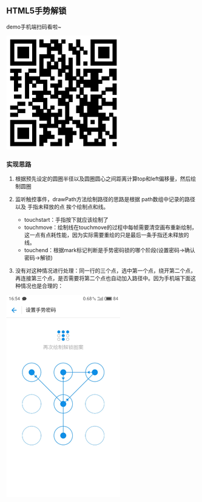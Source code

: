 ## HTML5手势解锁 

demo手机端扫码看啦~

![lock](lock.png)

### 实现思路

1. 根据预先设定的圆圈半径以及圆圈圆心之间距离计算top和left偏移量，然后绘制圆圈

2. 监听触控事件，drawPath方法绘制路径的思路是根据 path数组中记录的路径 以及 手指未释放的点 挨个绘制点和线。
	* touchstart：手指按下就应该绘制了
	* touchmove：绘制线在touchmove的过程中每帧需要清空画布重新绘制，这一点有点耗性能，因为实际需要重绘的只是最后一条手指还未释放的线。
	* touchend：根据mark标记判断是手势密码锁的哪个阶段(设置密码->确认密码->解锁)

3. 没有对这种情况进行处理：同一行的三个点，选中第一个点，绕开第二个点，再连接第三个点，是否需要将第二个点也自动加入路径中。因为手机端下面这种情况也是合理的：

<img src="mobile.jpg" alt="样例解锁" width="300">


